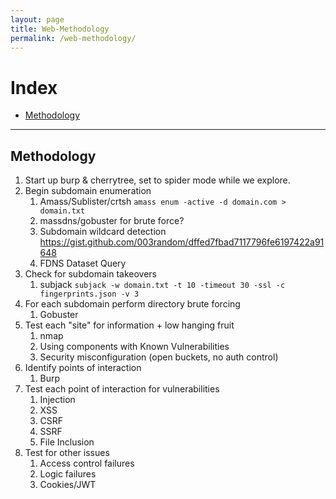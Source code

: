 ```yaml
---
layout: page
title: Web-Methodology
permalink: /web-methodology/
---
```


# Index
* [Methodology](#methodology)

---

## Methodology

1. Start up burp & cherrytree, set to spider mode while we explore.
2. Begin subdomain enumeration
    1. Amass/Sublister/crtsh 
        `amass enum -active -d domain.com > domain.txt`
    2. massdns/gobuster for brute force?
    3. Subdomain wildcard detection https://gist.github.com/003random/dffed7fbad7117796fe6197422a91648
    4. FDNS Dataset Query
3. Check for subdomain takeovers
    1. subjack
        `subjack -w domain.txt -t 10 -timeout 30 -ssl -c fingerprints.json -v 3`
3. For each subdomain perform directory brute forcing
    1. Gobuster
4. Test each "site" for information + low hanging fruit
    1. nmap
    2. Using components with Known Vulnerabilities
    3. Security misconfiguration (open buckets, no auth control)
5. Identify points of interaction
    1. Burp
6. Test each point of interaction for vulnerabilities
    1. Injection
    2. XSS
    3. CSRF
    4. SSRF
    5. File Inclusion
7. Test for other issues
    1. Access control failures
    2. Logic failures
    3. Cookies/JWT
